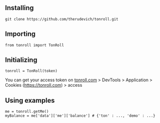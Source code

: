 <h2>Installing</h2>

```git clone https://github.com/therudevich/tonroll.git```

<h2>Importing</h2>

```from tonroll import TonRoll```

<h2>Initializing</h2>

```tonroll = TonRoll(token)```

You can get your access token on [ tonroll.com](https://tonroll.com) > DevTools > Application > Cookies (https://tonroll.com) > access

<h2>Using examples</h2>

```
me = tonroll.getMe()
myBalance = me['data']['me']['balance'] # {'ton' : ..., 'demo' : ...}
  
``` 


